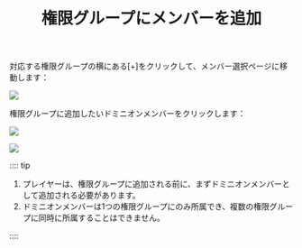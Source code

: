 ﻿---
title: 権限グループにメンバーを追加
createTime: 2025/03/14 09:19:29
permalink: /jp/doc/player/group/add/
---

対応する権限グループの横にある[+]をクリックして、メンバー選択ページに移動します：

![](/player/group/add/1.png)

権限グループに追加したいドミニオンメンバーをクリックします：

![](/player/group/add/2.png)

![](/player/group/add/3.png)

:::: tip

1. プレイヤーは、権限グループに追加される前に、まずドミニオンメンバーとして追加される必要があります。
2. ドミニオンメンバーは1つの権限グループにのみ所属でき、複数の権限グループに同時に所属することはできません。

::::

